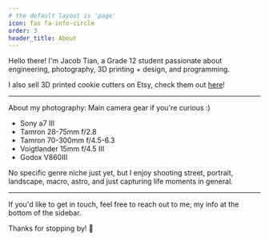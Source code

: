 ```yaml
---
# the default layout is 'page'
icon: fas fa-info-circle
order: 3
header_title: About
---
```


<!-- > Add Markdown syntax content to file `_tabs/about.md`{: .filepath } and it will show up on this page.
{: .prompt-tip } -->

Hello there! I'm Jacob Tian, a Grade 12 student passionate about engineering, photography, 3D printing + design, and programming. 

I also sell 3D printed cookie cutters on Etsy, check them out <a href="https://www.etsy.com/ca/shop/NovelCookies" target="_blank">here</a>!

---
About my photography:
Main camera gear if you're curious :)
- Sony a7 III
- Tamron 28-75mm f/2.8
- Tamron 70-300mm f/4.5-6.3
- Voigtlander 15mm f/4.5 III
- Godox V860III

No specific genre niche just yet, but I enjoy shooting street, portrait, landscape, macro, astro, and just capturing life moments in general.

---

If you'd like to get in touch, feel free to reach out to me; my info at the bottom of the sidebar.

Thanks for stopping by! 📸

